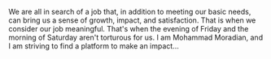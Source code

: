We are all in search of a job that, in addition to meeting our basic needs, can bring us a sense of growth, impact, and satisfaction. That is when we consider our job meaningful. That's when the evening of Friday and the morning of Saturday aren't torturous for us.
I am Mohammad Moradian, and I am striving to find a platform to make an impact...
